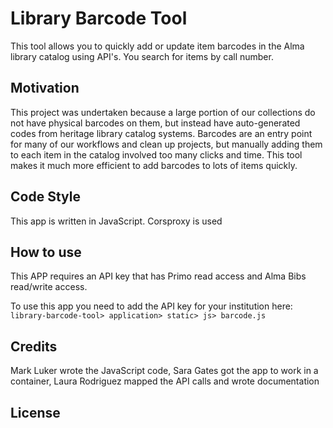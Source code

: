 # Library Barcode Tool

This tool allows you to quickly add or update item barcodes in the Alma library catalog using API's.  You search for items by call number.

## Motivation

This project was undertaken because a large portion of our collections do not have physical barcodes on them, but instead have auto-generated codes from heritage library catalog systems.  Barcodes are an entry point for many of our workflows and clean up projects, but manually adding them to each item in the catalog involved too many clicks and time. This tool makes it much more efficient to add barcodes to lots of items quickly.  

## Code Style

This app is written in JavaScript. Corsproxy is used 

## How to use

This APP requires an API key that has Primo read access and Alma Bibs read/write access.

To use this app you need to add the API key for your institution here:
`library-barcode-tool> application> static> js> barcode.js`


## Credits
Mark Luker wrote the JavaScript code,
Sara Gates got the app to work in a container,
Laura Rodriguez mapped the API calls and wrote documentation

## License